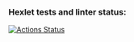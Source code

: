 ### Hexlet tests and linter status:
[![Actions Status](https://github.com/ByAlexWest/rails-project-63/actions/workflows/hexlet-check.yml/badge.svg)](https://github.com/ByAlexWest/rails-project-63/actions)